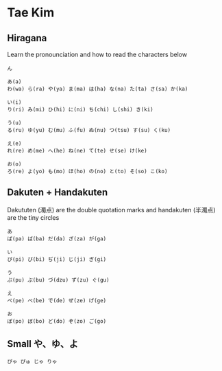 # Tae Kim

## Hiragana
Learn the pronounciation and how to read the characters below

```
ん

あ(a)
わ(wa) ら(ra) や(ya) ま(ma) は(ha) な(na) た(ta) さ(sa) か(ka) 

い(i)
り(ri) み(mi) ひ(hi) に(ni) ち(chi) し(shi) き(ki)

う(u)
る(ru) ゆ(yu) む(mu) ふ(fu) ぬ(nu) つ(tsu) す(su) く(ku) 

え(e)
れ(re) め(me) へ(he) ね(ne) て(te) せ(se) け(ke)

お(o)
ろ(re) よ(yo) も(mo) ほ(ho) の(no) と(to) そ(so) こ(ko)
```

## Dakuten + Handakuten
Dakututen (濁点) are the double quotation marks and handakuten (半濁点) are the tiny circles

```
あ
ぱ(pa) ば(ba) だ(da) ざ(za) が(ga)

い
ぴ(pi) び(bi) ぢ(ji) じ(ji) ぎ(gi)

う
ぷ(pu) ぶ(bu) づ(dzu) ず(zu) ぐ(gu)

え
ぺ(pe) べ(be) で(de) ぜ(ze) げ(ge)

お
ぽ(po) ぼ(bo) ど(do) ぞ(zo) ご(go)
```

## Small や、ゆ、よ

```
ぴゃ ぴゅ じゃ りゃ
```